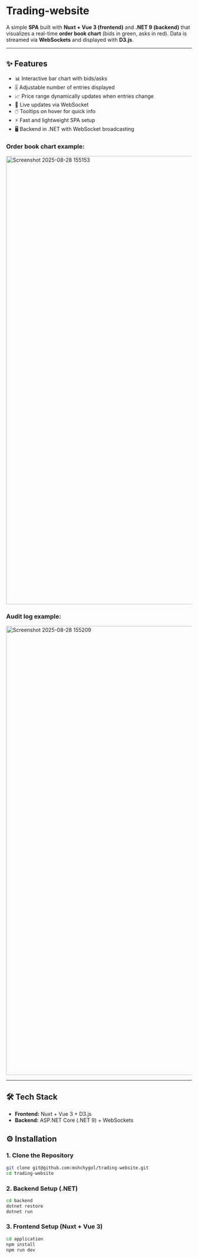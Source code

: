 # Trading-website
A simple **SPA** built with **Nuxt + Vue 3 (frontend)** and **.NET 9 (backend)** that visualizes a real-time **order book chart** (bids in green, asks in red). Data is streamed via **WebSockets** and displayed with **D3.js**.

---

## ✨ Features
- 📊 Interactive bar chart with bids/asks  
- 🎚️ Adjustable number of entries displayed  
- 📈 Price range dynamically updates when entries change  
- 🔄 Live updates via WebSocket  
- 🖱️ Tooltips on hover for quick info  
- ⚡ Fast and lightweight SPA setup  
- 🖥️ Backend in .NET with WebSocket broadcasting  

### Order book chart example:
<img width="2559" height="1216" alt="Screenshot 2025-08-28 155153" src="https://github.com/user-attachments/assets/a994ec7d-c24b-4597-b336-5f319c9d41f5" />

### Audit log example:
<img width="2559" height="1218" alt="Screenshot 2025-08-28 155209" src="https://github.com/user-attachments/assets/30f96768-17d5-41e5-98f0-19aa69bab1fd" />

---

## 🛠️ Tech Stack
- **Frontend:** Nuxt + Vue 3 + D3.js  
- **Backend:** ASP.NET Core (.NET 9) + WebSockets  

## ⚙️ Installation

### 1. Clone the Repository
```sh
git clone git@github.com:mshchygol/trading-website.git
cd trading-website
```

### 2. Backend Setup (.NET)
```sh
cd backend
dotnet restore
dotnet run
```

### 3. Frontend Setup (Nuxt + Vue 3)
```sh
cd application
npm install
npm run dev
```
